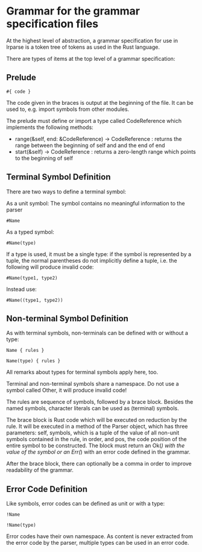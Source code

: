 Grammar for the grammar specification files
===========================================

At the highest level of abstraction, a grammar specification for use in lrparse is a token tree of tokens
as used in the Rust language.

There are types of items at the top level of a grammar specification:

Prelude
-------

```
#{ code }
```

The code given in the braces is output at the beginning of the file.
It can be used to, e.g. import symbols from other modules.

The prelude must define or import a type called CodeReference which implements the following methods:

* range(&self, end: &CodeReference) -> CodeReference :
	returns the range between the beginning of self and and the end of end
* start(&self) -> CodeReference : returns a zero-length range which points to the beginning of self

Terminal Symbol Definition
--------------------------

There are two ways to define a terminal symbol:

As a unit symbol:
The symbol contains no meaningful information to the parser
```
#Name
```

As a typed symbol:
```
#Name(type)
```

If a type is used, it must be a single type: if the symbol is represented by a tuple,
the normal parentheses do not implicitly define a tuple, i.e. the following will produce invalid code:
```
#Name(type1, type2)
```
Instead use:
```
#Name((type1, type2))
```

Non-terminal Symbol Definition
------------------------------

As with terminal symbols, non-terminals can be defined with or without a type:
```
Name { rules }
```

```
Name(type) { rules }
```

All remarks about types for terminal symbols apply here, too.

Terminal and non-terminal symbols share a namespace.
Do not use a symbol called Other, it will produce invalid code!

The rules are sequence of symbols, followed by a brace block.
Besides the named symbols, character literals can be used as (terminal) symbols.

The brace block is Rust code which will be executed on reduction by the rule.
It will be executed in a method of the Parser object, which has three parameters:
self, symbols, which is a tuple of the value of all non-unit symbols contained in the rule, in order,
and pos, the code position of the entire symbol to be constructed.
The block must return an Ok(_) with the value of the symbol or an Err(_) with an error code defined in the grammar.

After the brace block, there can optionally be a comma in order to improve readability of the grammar.

Error Code Definition
---------------------

Like symbols, error codes can be defined as unit or with a type:

```
!Name
```

```
!Name(type)
```

Error codes have their own namespace.
As content is never extracted from the error code by the parser, multiple types can be used in an error code.